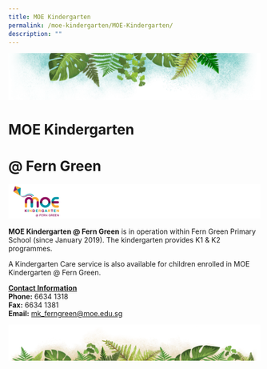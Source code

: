 ```yaml
---
title: MOE Kindergarten
permalink: /moe-kindergarten/MOE-Kindergarten/
description: ""
---
```

![](/images/Banner.png)

# MOE Kindergarten
# @ Fern Green

![](/images/MOE%20Kindergarten.png)


<b>MOE Kindergarten @ Fern Green</b> is in operation within Fern Green Primary School (since January 2019). The kindergarten provides K1 & K2 programmes.  

A Kindergarten Care service is also available for children enrolled in MOE Kindergarten @ Fern Green.


<u><b>Contact Information</b></u>  
<b>Phone:</b> 6634 1318                                                                         
<b>Fax:</b> 6634 1381  
<b>Email:</b> mk_ferngreen@moe.edu.sg


![](/images/bg-bottom.png)